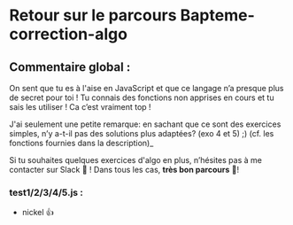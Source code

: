 # Retour sur le parcours Bapteme-correction-algo

## Commentaire global :

On sent que tu es à l'aise en JavaScript et que ce langage n’a presque plus de secret pour toi !
Tu connais des fonctions non apprises en cours et tu sais les utiliser ! Ca c’est vraiment top !

J'ai seulement une petite remarque: en sachant que ce sont des exercices simples, n’y a-t-il pas des solutions plus adaptées? (exo 4 et 5) ;) (cf. les fonctions fournies dans la description)_

Si tu souhaites quelques exercices d'algo en plus, n’hésites pas à me contacter sur Slack 🙂 !
Dans tous les cas, **très bon parcours** 🚀!

### test1/2/3/4/5.js :

- nickel :+1:
